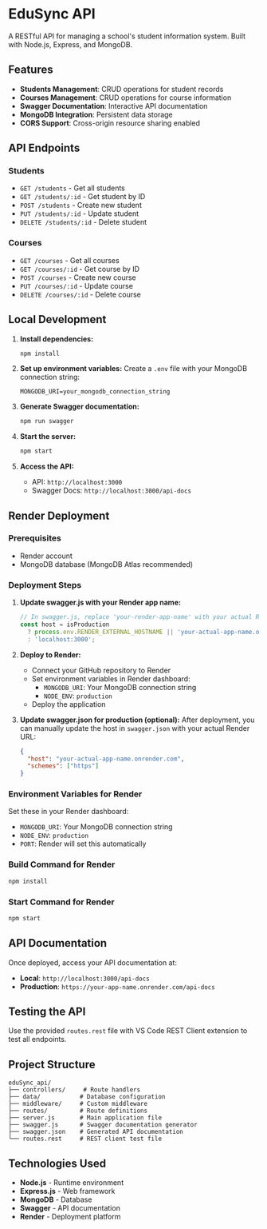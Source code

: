 # EduSync API

A RESTful API for managing a school's student information system. Built with Node.js, Express, and MongoDB.

## Features

- **Students Management**: CRUD operations for student records
- **Courses Management**: CRUD operations for course information
- **Swagger Documentation**: Interactive API documentation
- **MongoDB Integration**: Persistent data storage
- **CORS Support**: Cross-origin resource sharing enabled

## API Endpoints

### Students
- `GET /students` - Get all students
- `GET /students/:id` - Get student by ID
- `POST /students` - Create new student
- `PUT /students/:id` - Update student
- `DELETE /students/:id` - Delete student

### Courses
- `GET /courses` - Get all courses
- `GET /courses/:id` - Get course by ID
- `POST /courses` - Create new course
- `PUT /courses/:id` - Update course
- `DELETE /courses/:id` - Delete course

## Local Development

1. **Install dependencies:**
   ```bash
   npm install
   ```

2. **Set up environment variables:**
   Create a `.env` file with your MongoDB connection string:
   ```
   MONGODB_URI=your_mongodb_connection_string
   ```

3. **Generate Swagger documentation:**
   ```bash
   npm run swagger
   ```

4. **Start the server:**
   ```bash
   npm start
   ```

5. **Access the API:**
   - API: `http://localhost:3000`
   - Swagger Docs: `http://localhost:3000/api-docs`

## Render Deployment

### Prerequisites
- Render account
- MongoDB database (MongoDB Atlas recommended)

### Deployment Steps

1. **Update swagger.js with your Render app name:**
   ```javascript
   // In swagger.js, replace 'your-render-app-name' with your actual Render app name
   const host = isProduction 
     ? process.env.RENDER_EXTERNAL_HOSTNAME || 'your-actual-app-name.onrender.com'
     : 'localhost:3000';
   ```

2. **Deploy to Render:**
   - Connect your GitHub repository to Render
   - Set environment variables in Render dashboard:
     - `MONGODB_URI`: Your MongoDB connection string
     - `NODE_ENV`: `production`
   - Deploy the application

3. **Update swagger.json for production (optional):**
   After deployment, you can manually update the host in `swagger.json` with your actual Render URL:
   ```json
   {
     "host": "your-actual-app-name.onrender.com",
     "schemes": ["https"]
   }
   ```

### Environment Variables for Render

Set these in your Render dashboard:
- `MONGODB_URI`: Your MongoDB connection string
- `NODE_ENV`: `production`
- `PORT`: Render will set this automatically

### Build Command for Render
```bash
npm install
```

### Start Command for Render
```bash
npm start
```

## API Documentation

Once deployed, access your API documentation at:
- **Local**: `http://localhost:3000/api-docs`
- **Production**: `https://your-app-name.onrender.com/api-docs`

## Testing the API

Use the provided `routes.rest` file with VS Code REST Client extension to test all endpoints.

## Project Structure

```
eduSync_api/
├── controllers/     # Route handlers
├── data/           # Database configuration
├── middleware/     # Custom middleware
├── routes/         # Route definitions
├── server.js       # Main application file
├── swagger.js      # Swagger documentation generator
├── swagger.json    # Generated API documentation
└── routes.rest     # REST client test file
```

## Technologies Used

- **Node.js** - Runtime environment
- **Express.js** - Web framework
- **MongoDB** - Database
- **Swagger** - API documentation
- **Render** - Deployment platform